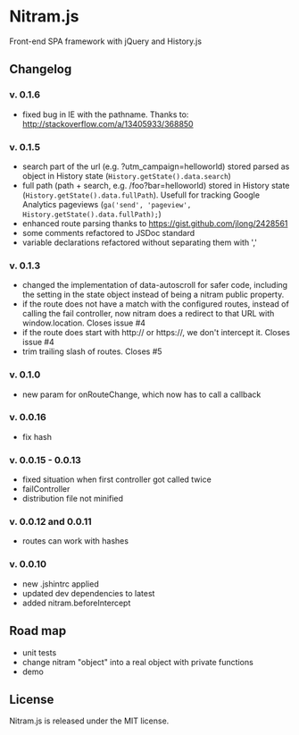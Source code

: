 # Nitram.js

Front-end SPA framework with jQuery and History.js

## Changelog

### v. 0.1.6
- fixed bug in IE with the pathname. Thanks to: http://stackoverflow.com/a/13405933/368850

### v. 0.1.5
- search part of the url (e.g. ?utm_campaign=helloworld) stored parsed as object in History state (`History.getState().data.search`)
- full path (path + search, e.g. /foo?bar=helloworld) stored in History state (`History.getState().data.fullPath`). Usefull for tracking Google Analytics pageviews (`ga('send', 'pageview', History.getState().data.fullPath);`)
- enhanced route parsing thanks to https://gist.github.com/jlong/2428561
- some comments refactored to JSDoc standard
- variable declarations refactored without separating them with ','

### v. 0.1.3
- changed the implementation of data-autoscroll for safer code, including the setting in the state object instead of being a nitram public property.
- if the route does not have a match with the configured routes, instead of calling the fail controller, now nitram does a redirect to that URL with window.location. Closes issue #4
- if the route does start with http:// or https://, we don't intercept it. Closes issue #4
- trim trailing slash of routes. Closes #5

### v. 0.1.0
- new param for onRouteChange, which now has to call a callback

### v. 0.0.16
- fix hash

### v. 0.0.15 - 0.0.13
- fixed situation when first controller got called twice
- failController
- distribution file not minified

### v. 0.0.12 and 0.0.11
- routes can work with hashes

### v. 0.0.10
- new .jshintrc applied
- updated dev dependencies to latest
- added nitram.beforeIntercept

## Road map
- unit tests
- change nitram "object" into a real object with private functions
- demo

## License
Nitram.js is released under the MIT license.